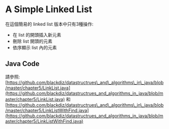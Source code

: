 # A Simple Linked List

在這個簡易的 linked list 版本中只有3種操作:

* 在 list 的開頭插入新元素
* 刪除 list 開頭的元素
* 依序顯示 list 內的元素

## Java Code

請參照: [https://github.com/blackdiz/datastructrues\_and\_algorithms\_in\_java/blob/master/chapter5/LinkList.java](https://github.com/blackdiz/datastructrues_and_algorithms_in_java/blob/master/chapter5/LinkList.java) 和 [https://github.com/blackdiz/datastructrues\_and\_algorithms\_in\_java/blob/master/chapter5/LinkListWithFind.java](https://github.com/blackdiz/datastructrues_and_algorithms_in_java/blob/master/chapter5/LinkListWithFind.java)

